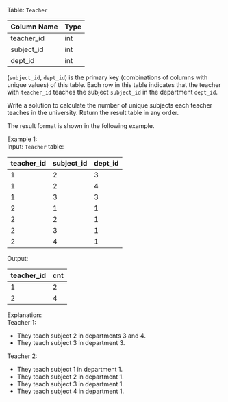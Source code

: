Table: `Teacher`

| Column Name | Type |
|-------------|------|
| teacher_id  | int  |
| subject_id  | int  |
| dept_id     | int  |

(`subject_id`, `dept_id`) is the primary key (combinations of columns with unique values) of this table.
Each row in this table indicates that the teacher with `teacher_id` teaches the subject `subject_id` in the department `dept_id`.
 

Write a solution to calculate the number of unique subjects each teacher teaches in the university.
Return the result table in any order.

The result format is shown in the following example.

Example 1:<br>
Input: `Teacher` table:

| teacher_id | subject_id | dept_id |
|------------|------------|---------|
| 1          | 2          | 3       |
| 1          | 2          | 4       |
| 1          | 3          | 3       |
| 2          | 1          | 1       |
| 2          | 2          | 1       |
| 2          | 3          | 1       |
| 2          | 4          | 1       |

Output:  

| teacher_id | cnt |
|------------|-----|
| 1          | 2   |
| 2          | 4   |

Explanation:<br>
Teacher 1:
  - They teach subject 2 in departments 3 and 4.
  - They teach subject 3 in department 3.

Teacher 2:
  - They teach subject 1 in department 1.
  - They teach subject 2 in department 1.
  - They teach subject 3 in department 1.
  - They teach subject 4 in department 1.